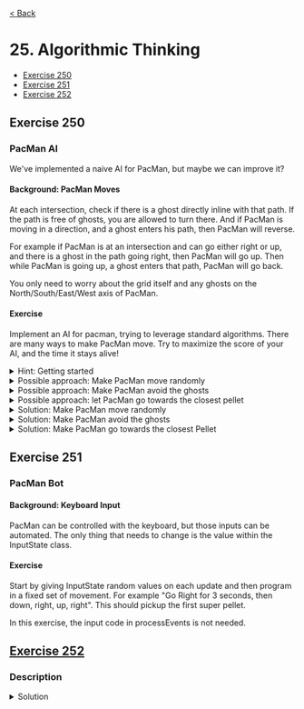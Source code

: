 [< Back](README.md)

# 25. Algorithmic Thinking

* [Exercise 250](#exercise-250)
* [Exercise 251](#exercise-251)
* [Exercise 252](#exercise-252)

## Exercise 250

### PacMan AI

We've implemented a naive AI for PacMan, but maybe we can improve it?

#### Background: PacMan Moves

At each intersection, check if there is a ghost directly inline with that path. If the
path is free of ghosts, you are allowed to turn there. And if PacMan is moving in a
direction, and a ghost enters his path, then PacMan will reverse.

For example if PacMan is at an intersection and can go either right or up, and there
is a ghost in the path going right, then PacMan will go up. Then while PacMan is going
up, a ghost enters that path, PacMan will go back.

You only need to worry about the grid itself and any ghosts on the
North/South/East/West axis of PacMan.

#### Exercise

Implement an AI for pacman, trying to leverage standard algorithms. There are many
ways to make PacMan move. Try to maximize the score of your AI, and the time it stays
alive!

<details>
   <summary>Hint: Getting started</summary>

The function [PacManAI::choseNewDirectionForPacMan](../../lib/PacManAI.cpp) returns
the direction PacMan should take at an intersection. This may be a good place to
implement our AI.

</details>

<details>
   <summary>Possible approach: Make PacMan move randomly</summary>

The function `randomInt` in `PacManAI.cpp` returns a random integer between its two
parameters. You can use this function to introduce some randomness.

You can use this function to pick a direction at random. But not all directions are
valid, make sure PacMan does not try to go in a wall or another inaccessible position.

</details>

<details>
   <summary>Possible approach: Make PacMan avoid the ghosts</summary>

Try to make PacMan flee the ghosts. The AI does not know the positions of the ghosts,
you will have to expose this information.

   <details>
      <summary>Hint: Exposing the ghost's position</summary>

You will need to create a `std::vector<GhostPosition>`
in `GameState.cpp` and pass it as parameter to
`PacManAI::update()` then `PacManAI::choseNewDirectionForPacMan`.
   </details>

<details>
      <summary>Hint: Finding the ghosts</summary>

Create a function that, for each of the possible directions, walks through each cell,
starting from PacMan's position outwards, and return true if a ghost is found. Use
that function to filter out the directions where PacMan will encounter a ghost, by
modifying the random solution

</details>

</details>

<details>
<summary>Possible approach: let PacMan go towards the closest pellet</summary>

</details>

<details>
   <summary>Solution: Make PacMan move randomly</summary>

```cpp
Direction PacManAI::choseNewDirectionForPacMan(const PacMan & pacMan) {
  const GridPosition currentPosition = pacMan.positionInGrid();
  const auto [x, y] = currentPosition;

  // Construct an array of the 4 moves
  std::array<Move, 4> possibleMoves = {
    Move{ Direction::UP, { x, y - 1 } },
    Move{ Direction::LEFT, { x - 1, y } },
    Move{ Direction::DOWN, { x, y + 1 } },
    Move{ Direction::RIGHT, { x + 1, y } }
  };

  // Filter out invalid moves
  auto end = std::remove_if(possibleMoves.begin(), possibleMoves.end(), [this](const Move & m) {
    return !isValidMove(m);
  });

  // The index of the choosen move is a random integer between 0 and the last valid move.
  auto index = randomInt(std::size_t(0),
                         std::size_t(std::distance(possibleMoves.begin(), end) - 1));

  return possibleMoves[index].direction;
}
```

</details>

<details>
   <summary>Solution: Make PacMan avoid the ghosts</summary>

<ul>
<li>
Create a vector of position in `GameState::step()`:

```cpp
void GameState::step(std::chrono::milliseconds delta) {

  std::vector<GridPosition> ghostPositions = {
    blinky.positionInGrid(),
    inky.positionInGrid(),
    pinky.positionInGrid(),
    clyde.positionInGrid()
  };

  pacManAI.update(pacMan, pellets, ghostPositions);
  pacMan.update(delta,
                inputState.enableAI ? pacManAI.suggestedDirection() : inputState.direction());

  if (isPacManDying()) {
    handleDeathAnimation(delta);
    return;
  }
  // [...]
}
```

</li>

<li>
Modify the signatures of `PacManAI::update` and `PacManAI::choseNewDirectionForPacMan`

```cpp
Direction choseNewDirectionForPacMan(const PacMan & pacMan,
                                     const std::vector<GridPosition> & ghostPositions);
```

```cpp
void update(const PacMan & pacMan, const Pellets & pellets, const
            std::vector<GridPosition> & ghostPositions);
 ```

Adjust  `PacManAI::update` to pass `ghostPositions`
to `PacManAI::choseNewDirectionForPacMan`.

</li>

<li>
Create a function to check if a direction contains a ghost.
This scans all positions outwards from a posible move's position until we encounter a wall.

```cpp
bool hasGhost(GridPosition p, Direction d,
             const std::vector<GridPosition> & ghostPositions)  {
  int xd = 0;
  int yd = 0;
  switch(d) {
    case Direction::UP:    yd  = -1; break;
    case Direction::DOWN:  yd  = 1; break;
    case Direction::LEFT:  xd  = -1; break;
    case Direction::RIGHT: xd = 1; break;
    default:
      return false;
  }
  while(isWalkableForPacMan(p)) {
    auto it = std::find(ghostPositions.begin(), ghostPositions.end(), p);
    if(it != std::end(ghostPositions))
      return true;
    p.x = static_cast<std::size_t>(static_cast<int64_t>(p.x) + xd);
    p.y = static_cast<std::size_t>(static_cast<int64_t>(p.y) + yd);
  }
  return false;
}
```

</li>

<li>

Modify `PacManAI::choseNewDirectionForPacMan` to filter out direction that cross the
path of a ghost. There is a small pitfall: what happen if Pacman is circled by ghosts?

```cpp
Direction PacManAI::choseNewDirectionForPacMan(const PacMan & pacMan,
                                               const std::vector<GridPosition> & ghostPositions) {
  const GridPosition currentPosition = pacMan.positionInGrid();
  const auto [x, y] = currentPosition;

  // Construct an array of the 4 moves
  std::array<Move, 4> possibleMoves = {
    Move{ Direction::UP, { x, y - 1 } },
    Move{ Direction::LEFT, { x - 1, y } },
    Move{ Direction::DOWN, { x, y + 1 } },
    Move{ Direction::RIGHT, { x + 1, y } }
  };

  // Filter out invalid moves
  auto end = std::remove_if(possibleMoves.begin(), possibleMoves.end(), [this](const Move & m) {
    return !isValidMove(m);
  });

  // Filter out invalid moves
  auto lasWithoutGhost = std::remove_if(possibleMoves.begin(), end,
    [this, &ghostPositions](const Move & m) {
      return hasGhost(m.position, m.direction, ghostPositions);
  });

  // We need to handle the case where PacMan is circled by ghosts
  if(lasWithoutGhost != possibleMoves.begin())
    end = lasWithoutGhost;

  // The index of the choosen move is a random integer between 0 and the last valid move.
  auto index = randomInt(std::size_t(0),
                         std::size_t(std::distance(possibleMoves.begin(), end) - 1));

  return possibleMoves[index].direction;
}
```

</li>
</ul>
</details>

<details>
<summary>Solution: Make PacMan go towards the closest Pellet</summary>

Use `pelletClosestToPacman` to calculate a target for PacMan, then find then
use `optimalMove` to decide a direction.

```cpp
Direction PacManAI::choseNewDirectionForPacMan(const PacMan & pacMan,
                                               const Pellets & pellets) {

  const GridPosition pacManGridPos = pacMan.positionInGrid();
  auto pelletPositions = pellets.allPellets();
  if (pelletPositions.empty()) {
    return Direction::NONE;
  }

  const GridPosition targetPos = pelletClosestToPacman(pacManGridPos, pelletPositions);

  const GridPosition currentPosition = pacMan.positionInGrid();
  const auto [x, y] = currentPosition;
  std::array<Move, 4> possibleMoves = {
    Move{ Direction::UP, { x, y - 1 } },
    Move{ Direction::LEFT, { x - 1, y } },
    Move{ Direction::DOWN, { x, y + 1 } },
    Move{ Direction::RIGHT, { x + 1, y } }
  };

  for (auto & move : possibleMoves) {
    if (!isValidMove(move))
      continue;
    move.distanceToTarget = positionDistance(move.position, targetPos);
  }
  return optimalDirection(possibleMoves);
}
```

</details>

## Exercise 251

### PacMan Bot

#### Background: Keyboard Input

PacMan can be controlled with the keyboard, but those inputs can be automated. The
only thing that needs to change is the value within the InputState class.

#### Exercise

Start by giving InputState random values on each update and then program in a fixed
set of movement. For example "Go Right for 3 seconds, then down, right, up, right".
This should pickup the first super pellet.

In this exercise, the input code in processEvents is not needed.

## [Exercise 252][1]

### Description

<details>
   <summary>Solution</summary>

```cpp

```

</details>

[1]: 25_exercises.cpp

